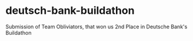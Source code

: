 # deutsch-bank-buildathon
Submission of Team Obliviators, that won us 2nd Place in Deutsche Bank's Buildathon
